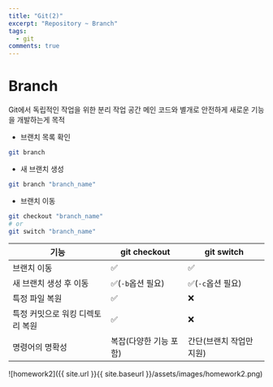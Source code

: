 ```yaml
---
title: "Git(2)"
excerpt: "Repository ~ Branch"
tags: 
  - git
comments: true
---
```


# Branch
Git에서 독립적인 작업을 위한 분리 작업 공간
메인 코드와 별개로 안전하게 새로운 기능을 개발하는게 목적

- 브랜치 목록 확인
```bash
git branch
```
- 새 브랜치 생성
```bash
git branch "branch_name"
```
- 브랜치 이동
```bash
git checkout "branch_name"
# or
git switch "branch_name"
```

|기능|git checkout|git switch|
|---|---|---|
|브랜치 이동|✅|✅|
|새 브랜치 생성 후 이동|✅(`-b`옵션 필요)|✅(`-c`옵션 필요)|
|특정 파일 복원|✅|❌|
|특정 커밋으로 워킹 디렉토리 복원|✅|❌|
|명령어의 명확성|복잡(다양한 기능 포함)|간단(브랜치 작업만 지원)|

![homework2]({{ site.url }}{{ site.baseurl }}/assets/images/homework2.png)